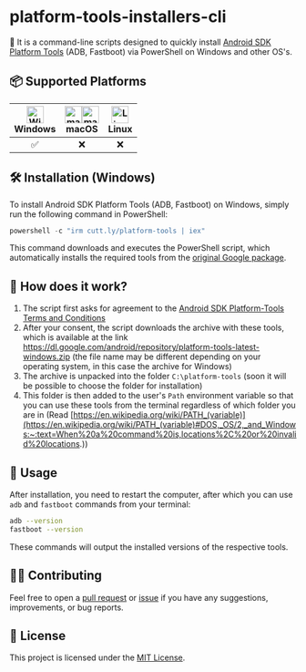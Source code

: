 # platform-tools-installers-cli

🚀 It is a command-line scripts designed to quickly install [Android SDK Platform Tools](https://developer.android.com/studio/releases/platform-tools) (ADB, Fastboot) via PowerShell on Windows and other OS's.

## 📦 Supported Platforms

| <div><img src="https://github.com/okineadev/dotload/assets/81070564/99544c04-51e7-41b5-95f7-0828cfc97617" alt="Windows logo" width="30"/></div> **Windows** | <div><img src="https://github.com/okineadev/dotload/raw/main/public/macos-light-logo.svg#gh-light-mode-only" alt="macOS logo" width="30"/><img src="https://github.com/okineadev/dotload/raw/main/public/macos-light-logo.svg#gh-dark-mode-only" alt="macOS logo" width="30"/></div> **macOS** | <div><img src="https://upload.wikimedia.org/wikipedia/commons/f/f1/Icons8_flat_linux.svg" alt="Linux logo" width="30"/></div> **Linux** |
| :-: | :-: | :-: |
| ✅ | ❌ | ❌ |

## 🛠️ Installation (Windows)

To install Android SDK Platform Tools (ADB, Fastboot) on Windows, simply run the following command in PowerShell:

```powershell
powershell -c "irm cutt.ly/platform-tools | iex"
```

This command downloads and executes the PowerShell script, which automatically installs the required tools from the [original Google package](https://dl.google.com/android/repository/platform-tools-latest-windows.zip).

## 🤔 How does it work?

1. The script first asks for agreement to the [Android SDK Platform-Tools Terms and Conditions](https://developer.android.com/studio/terms)
2. After your consent, the script downloads the archive with these tools, which is available at the link <https://dl.google.com/android/repository/platform-tools-latest-windows.zip> (the file name may be different depending on your operating system, in this case the archive for Windows)
3. The archive is unpacked into the folder `C:\platform-tools` (soon it will be possible to choose the folder for installation)
4. This folder is then added to the user's `Path` environment variable so that you can use these tools from the terminal regardless of which folder you are in (Read [https://en.wikipedia.org/wiki/PATH_(variable)](https://en.wikipedia.org/wiki/PATH_(variable)#DOS,_OS/2,_and_Windows:~:text=When%20a%20command%20is,locations%2C%20or%20invalid%20locations.))

## 🚀 Usage

After installation, you need to restart the computer, after which you can use `adb` and `fastboot` commands from your terminal:

```bash
adb --version
fastboot --version
```

These commands will output the installed versions of the respective tools.

## 🧑‍💻 Contributing

Feel free to open a [pull request](https://github.com/okineadev/platform-tools-installers-cli/pulls) or [issue](https://github.com/okineadev/platform-tools-installers-cli/issues) if you have any suggestions, improvements, or bug reports.

## 📜 License

This project is licensed under the [MIT License](https://github.com/okineadev/platform-tools-installers-cli/blob/main/LICENSE).
